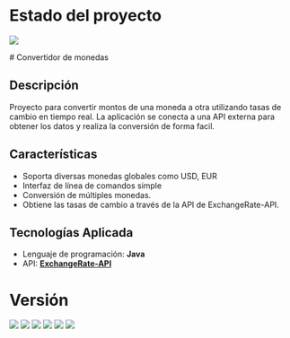 # Estado del proyecto
<p align="left">
<img src="https://img.shields.io/badge/ESTADO-CONCLUIDO-brightgreen"/>
</p>
# Convertidor de monedas

## Descripción
Proyecto para convertir montos de una moneda a otra 
utilizando tasas de cambio en tiempo real. La aplicación se conecta a una API externa 
para obtener los datos y realiza la conversión de forma facil.


## Características
- Soporta diversas monedas globales como USD, EUR
- Interfaz de línea de comandos simple
- Conversión de múltiples monedas.
- Obtiene las tasas de cambio a través de la API de ExchangeRate-API.

## Tecnologías Aplicada 
- Lenguaje de programación: **Java**
- API: **[ExchangeRate-API](https://www.exchangerate-api.com/)**

# Versión

<p>
  <img src="https://img.shields.io/badge/VERSIÓN-1.0.0-blue"/>
  <img src="https://img.shields.io/badge/LENGUAJE-Java-blue"/>
  <img src="https://img.shields.io/badge/INTERFAZ-Línea%20de%20comandos-lightgrey"/>
  <img src="https://img.shields.io/badge/PLATAFORMA-Multiplataforma-9cf"/>
  <img src="https://img.shields.io/badge/API-ExchangeRate--API-orange"/>
  <img src="https://img.shields.io/badge/ACCESO%20OFFLINE-SÍ-brightgreen"/>
</p>
